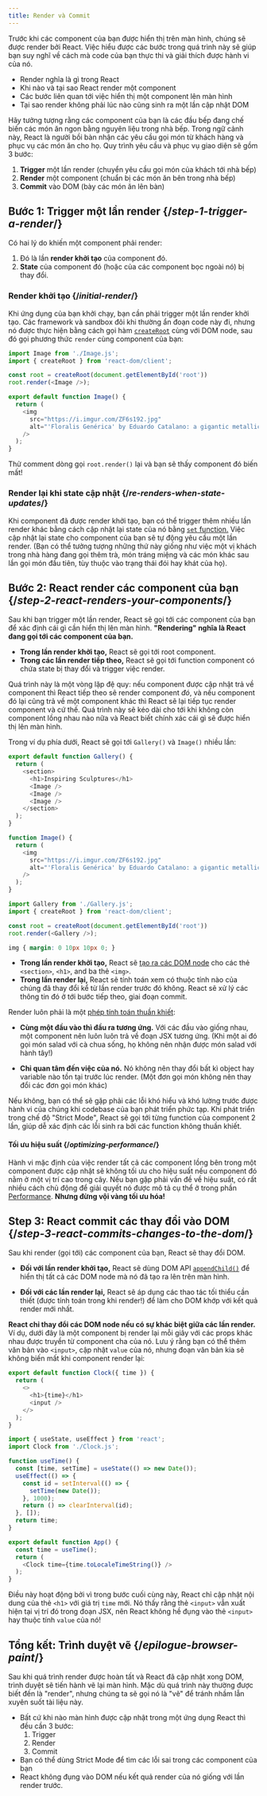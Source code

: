 ```yaml
---
title: Render và Commit
---
```


<Intro>

Trước khi các component của bạn được hiển thị trên màn hình, chúng sẽ được render bởi React. Việc hiểu được các bước trong quá trình này sẽ giúp bạn suy nghĩ về cách mà code của bạn thực thi và giải thích được hành vi của nó.

</Intro>

<YouWillLearn>

* Render nghĩa là gì trong React
* Khi nào và tại sao React render một component
* Các bước liên quan tới việc hiển thị một component lên màn hình
* Tại sao render không phải lúc nào cũng sinh ra một lần cập nhật DOM

</YouWillLearn>

Hãy tưởng tượng rằng các component của bạn là các đầu bếp đang chế biến các món ăn ngon bằng nguyên liệu trong nhà bếp. Trong ngữ cảnh này, React là người bồi bàn nhận các yêu cầu gọi món từ khách hàng và phục vụ các món ăn cho họ. Quy trình yêu cầu và phục vụ giao diện sẽ gồm 3 bước:

1. **Trigger** một lần render (chuyển yêu cầu gọi món của khách tới nhà bếp)
2. **Render** một component (chuẩn bị các món ăn bên trong nhà bếp)
3. **Commit** vào DOM (bày các món ăn lên bàn)

<IllustrationBlock sequential>
  <Illustration caption="Trigger" alt="React as a server in a restaurant, fetching orders from the users and delivering them to the Component Kitchen." src="/images/docs/illustrations/i_render-and-commit1.png" />
  <Illustration caption="Render" alt="The Card Chef gives React a fresh Card component." src="/images/docs/illustrations/i_render-and-commit2.png" />
  <Illustration caption="Commit" alt="React delivers the Card to the user at their table." src="/images/docs/illustrations/i_render-and-commit3.png" />
</IllustrationBlock>

## Bước 1: Trigger một lần render {/*step-1-trigger-a-render*/}

Có hai lý do khiến một component phải render:
1. Đó là lần **render khởi tạo** của component đó.
2. **State** của component đó (hoặc của các component bọc ngoài nó) bị thay đổi.

### Render khởi tạo {/*initial-render*/}

Khi ứng dụng của bạn khởi chạy, bạn cần phải trigger một lần render khởi tạo. Các framework và sandbox đôi khi thường ẩn đoạn code này đi, nhưng nó được thực hiện bằng cách gọi hàm [`createRoot`](/reference/react-dom/client/createRoot) cùng với DOM node, sau đó gọi phương thức `render` cùng component của bạn:

<Sandpack>

```js index.js active
import Image from './Image.js';
import { createRoot } from 'react-dom/client';

const root = createRoot(document.getElementById('root'))
root.render(<Image />);
```

```js Image.js
export default function Image() {
  return (
    <img
      src="https://i.imgur.com/ZF6s192.jpg"
      alt="'Floralis Genérica' by Eduardo Catalano: a gigantic metallic flower sculpture with reflective petals"
    />
  );
}
```

</Sandpack>

Thử comment dòng gọi `root.render()` lại và bạn sẽ thấy component đó biến mất!

### Render lại khi state cập nhật {/*re-renders-when-state-updates*/}

Khi component đã được render khởi tạo, bạn có thể trigger thêm nhiều lần render khác bằng cách cập nhật lại state của nó bằng [`set` function.](/reference/react/useState#setstate) Việc cập nhật lại state cho component của bạn sẽ tự động yêu cầu một lần render. (Bạn có thể tưởng tượng những thứ này giống như việc một vị khách trong nhà hàng đang gọi thêm trà, món tráng miệng và các món khác sau lần gọi món đầu tiên, tùy thuộc vào trạng thái đói hay khát của họ).

<IllustrationBlock sequential>
  <Illustration caption="State update..." alt="React as a server in a restaurant, serving a Card UI to the user, represented as a patron with a cursor for their head. They patron expresses they want a pink card, not a black one!" src="/images/docs/illustrations/i_rerender1.png" />
  <Illustration caption="...triggers..." alt="React returns to the Component Kitchen and tells the Card Chef they need a pink Card." src="/images/docs/illustrations/i_rerender2.png" />
  <Illustration caption="...render!" alt="The Card Chef gives React the pink Card." src="/images/docs/illustrations/i_rerender3.png" />
</IllustrationBlock>

## Bước 2: React render các component của bạn {/*step-2-react-renders-your-components*/}

Sau khi bạn trigger một lần render, React sẽ gọi tới các component của bạn để xác định cái gì cần hiển thị lên màn hình. **"Rendering" nghĩa là React đang gọi tới các component của bạn.**

* **Trong lần render khởi tạo,** React sẽ gọi tới root component.
* **Trong các lần render tiếp theo,** React sẽ gọi tới function component có chứa state bị thay đổi và trigger việc render. 

Quá trình này là một vòng lặp đệ quy: nếu component được cập nhật trả về component thì React tiếp theo sẽ render component _đó_, và nếu component đó lại cũng trả về một component khác thì React sẽ lại tiếp tục render component và cứ thế. Quá trình này sẽ kéo dài cho tới khi không còn component lồng nhau nào nữa và React biết chính xác cái gì sẽ được hiển thị lên màn hình. 

Trong ví dụ phía dưới, React sẽ gọi tới `Gallery()` và `Image()` nhiều lần:

<Sandpack>

```js Gallery.js active
export default function Gallery() {
  return (
    <section>
      <h1>Inspiring Sculptures</h1>
      <Image />
      <Image />
      <Image />
    </section>
  );
}

function Image() {
  return (
    <img
      src="https://i.imgur.com/ZF6s192.jpg"
      alt="'Floralis Genérica' by Eduardo Catalano: a gigantic metallic flower sculpture with reflective petals"
    />
  );
}
```

```js index.js
import Gallery from './Gallery.js';
import { createRoot } from 'react-dom/client';

const root = createRoot(document.getElementById('root'))
root.render(<Gallery />);
```

```css
img { margin: 0 10px 10px 0; }
```

</Sandpack>

* **Trong lần render khởi tạo,** React sẽ [tạo ra các DOM node](https://developer.mozilla.org/docs/Web/API/Document/createElement) cho các thẻ `<section>`, `<h1>`, and ba thẻ `<img>`.
* **Trong lần render lại,** React sẽ tính toán xem có thuộc tính nào của chúng đã thay đổi kể từ lần render trước đó không. React sẽ xử lý các thông tin đó ở tới bước tiếp theo, giai đoạn commit. 

<Pitfall>

Render luôn phải là một [phép tính toán thuần khiết](/learn/keeping-components-pure):

* **Cùng một đầu vào thì đầu ra tương ứng.** Với các đầu vào giống nhau, một component nên luôn luôn trả về đoạn JSX tương ứng. (Khi một ai đó gọi món salad với cà chua sống, họ không nên nhận được món salad với hành tây!)

* **Chỉ quan tâm đến việc của nó.** Nó không nên thay đổi bất kì object hay variable nào tồn tại trước lúc render. (Một đơn gọi món không nên thay đổi các đơn gọi món khác)

Nếu không, bạn có thể sẽ gặp phải các lỗi khó hiểu và khó lường trước được hành vi của chúng khi codebase của bạn phát triển phức tạp. Khi phát triển trong chế độ "Strict Mode", React sẽ gọi tới từng function của component 2 lần, giúp dễ xác định các lỗi sinh ra bởi các function không thuần khiết.

</Pitfall>

<DeepDive>

#### Tối ưu hiệu suất {/*optimizing-performance*/}

Hành vi mặc định của việc render tất cả các component lồng bên trong một component được cập nhật sẽ không tối ưu cho hiệu suất nếu component đó nằm ở một vị trí cao trong cây. Nếu bạn gặp phải vấn đề về hiệu suất, có rất nhiều cách chủ động để giải quyết nó được mô tả cụ thể ở trong phần [Performance](https://reactjs.org/docs/optimizing-performance.html). **Nhưng đừng vội vàng tối ưu hóa!**

</DeepDive>

## Step 3: React commit các thay đổi vào DOM {/*step-3-react-commits-changes-to-the-dom*/}

Sau khi render (gọi tới) các component của bạn, React sẽ thay đổi DOM.

* **Đối với lần render khởi tạo,** React sẽ dùng DOM API [`appendChild()`](https://developer.mozilla.org/docs/Web/API/Node/appendChild) để hiển thị tất cả các DOM node mà nó đã tạo ra lên trên màn hình.

* **Đối với các lần render lại,** React sẽ áp dụng các thao tác tối thiểu cần thiết (được tính toán trong khi render!) để làm cho DOM khớp với kết quả render mới nhất.

**React chỉ thay đổi các DOM node nếu có sự khác biệt giữa các lần render.** Ví dụ, dưới đây là một component bị render lại mỗi giây với các props khác nhau được truyền từ component cha của nó. Lưu ý rằng bạn có thể thêm văn bản vào `<input>`, cập nhật `value` của nó, nhưng đoạn văn bản kia sẽ không biến mất khi component render lại:

<Sandpack>

```js Clock.js active
export default function Clock({ time }) {
  return (
    <>
      <h1>{time}</h1>
      <input />
    </>
  );
}
```

```js App.js hidden
import { useState, useEffect } from 'react';
import Clock from './Clock.js';

function useTime() {
  const [time, setTime] = useState(() => new Date());
  useEffect(() => {
    const id = setInterval(() => {
      setTime(new Date());
    }, 1000);
    return () => clearInterval(id);
  }, []);
  return time;
}

export default function App() {
  const time = useTime();
  return (
    <Clock time={time.toLocaleTimeString()} />
  );
}
```

</Sandpack>

Điều này hoạt động bởi vì trong bước cuối cùng này, React chỉ cập nhật nội dung của thẻ `<h1>` với giá trị `time` mới. Nó thấy rằng thẻ `<input>` vẫn xuất hiện tại vị trí đó trong đoạn JSX, nên React không hề đụng vào thẻ `<input>` hay thuộc tính `value` của nó!

## Tổng kết: Trình duyệt vẽ  {/*epilogue-browser-paint*/}

Sau khi quá trình render được hoàn tất và React đã cập nhật xong DOM, trình duyệt sẽ tiến hành vẽ lại màn hình. Mặc dù quá trình này thường được biết đến là "render", nhưng chúng ta sẽ gọi nó là "vẽ" để tránh nhầm lẫn xuyên suốt tài liệu này.  

<Illustration alt="A browser painting 'still life with card element'." src="/images/docs/illustrations/i_browser-paint.png" />

<Recap>

* Bất cứ khi nào màn hình được cập nhật trong một ứng dụng React thì đều cần 3 bước:
  1. Trigger
  2. Render
  3. Commit
* Bạn có thể dùng Strict Mode để tìm các lỗi sai trong các component của bạn
* React không đụng vào DOM nếu kết quả render của nó giống với lần render trước.
</Recap>